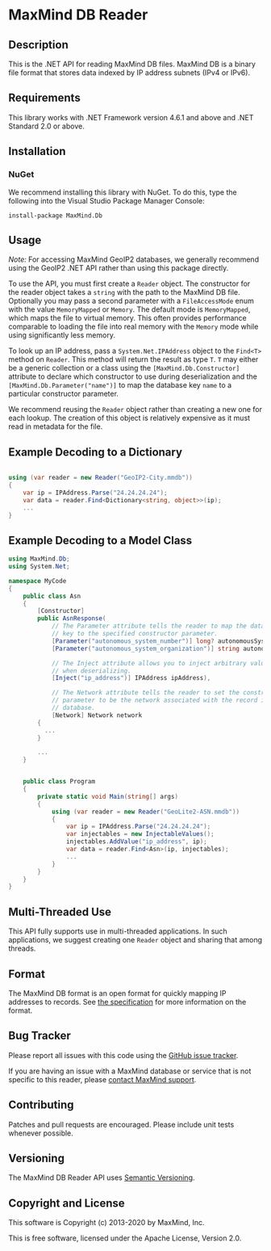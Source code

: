 # MaxMind DB Reader #

## Description ##

This is the .NET API for reading MaxMind DB files. MaxMind DB is a binary file
format that stores data indexed by IP address subnets (IPv4 or IPv6).

## Requirements ##

This library works with .NET Framework version 4.6.1 and above and .NET Standard
2.0 or above.

## Installation ##

### NuGet ###

We recommend installing this library with NuGet. To do this, type the
following into the Visual Studio Package Manager Console:

```
install-package MaxMind.Db
```

## Usage ##

*Note:* For accessing MaxMind GeoIP2 databases, we generally recommend using
the GeoIP2 .NET API rather than using this package directly.

To use the API, you must first create a `Reader` object. The constructor for
the reader object takes a `string` with the path to the MaxMind DB file.
Optionally you may pass a second parameter with a `FileAccessMode` enum with
the value `MemoryMapped` or `Memory`. The default mode is `MemoryMapped`,
which maps the file to virtual memory. This often provides performance
comparable to loading the file into real memory with the `Memory`  mode while
using significantly less memory.

To look up an IP address, pass a `System.Net.IPAddress` object to the
`Find<T>` method on `Reader`. This method will return the result as type `T`.
`T` may either be a generic collection or a class using the
`[MaxMind.Db.Constructor]` attribute to declare which constructor to use
during deserialization and the `[MaxMind.Db.Parameter("name")]` to map the
database key `name` to a particular constructor parameter.

We recommend reusing the `Reader` object rather than creating a new one for
each lookup. The creation of this object is relatively expensive as it must
read in metadata for the file.

## Example Decoding to a Dictionary ##

```csharp

using (var reader = new Reader("GeoIP2-City.mmdb"))
{
    var ip = IPAddress.Parse("24.24.24.24");
    var data = reader.Find<Dictionary<string, object>>(ip);
    ...
}
```

## Example Decoding to a Model Class ##

```csharp
using MaxMind.Db;
using System.Net;

namespace MyCode
{
    public class Asn
    {
        [Constructor]
        public AsnResponse(
            // The Parameter attribute tells the reader to map the database
            // key to the specified constructor parameter.
            [Parameter("autonomous_system_number")] long? autonomousSystemNumber,
            [Parameter("autonomous_system_organization")] string autonomousSystemOrganization,

            // The Inject attribute allows you to inject arbitrary values
            // when deserializing.
            [Inject("ip_address")] IPAddress ipAddress),

            // The Network attribute tells the reader to set the constructor
            // parameter to be the network associated with the record in the
            // database.
            [Network] Network network
        {
          ...
        }

        ...
    }


    public class Program
    {
        private static void Main(string[] args)
        {
            using (var reader = new Reader("GeoLite2-ASN.mmdb"))
            {
                var ip = IPAddress.Parse("24.24.24.24");
                var injectables = new InjectableValues();
                injectables.AddValue("ip_address", ip);
                var data = reader.Find<Asn>(ip, injectables);
                ...
            }
        }
    }
}
```

## Multi-Threaded Use ##

This API fully supports use in multi-threaded applications. In such
applications, we suggest creating one `Reader` object and sharing that among
threads.

## Format ##

The MaxMind DB format is an open format for quickly mapping IP addresses to
records. See
[the specification](https://github.com/maxmind/MaxMind-DB/blob/master/MaxMind-DB-spec.md)
for more information on the format.

## Bug Tracker ##

Please report all issues with this code using the
[GitHub issue tracker](https://github.com/maxmind/MaxMind-DB-Reader-dotnet/issues).

If you are having an issue with a MaxMind database or service that is not
specific to this reader, please
[contact MaxMind support](http://www.maxmind.com/en/support).

## Contributing ##

Patches and pull requests are encouraged. Please include unit tests whenever
possible.

## Versioning ##

The MaxMind DB Reader API uses [Semantic Versioning](http://semver.org/).

## Copyright and License ##

This software is Copyright (c) 2013-2020 by MaxMind, Inc.

This is free software, licensed under the Apache License, Version 2.0.

